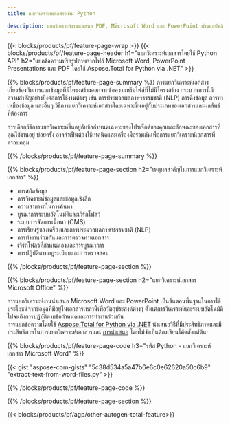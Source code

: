 ```yaml
---
title: แยกวิเคราะห์เอกสารผ่าน Python 

description: แยกวิเคราะห์งานนำเสนอ PDF, Microsoft Word และ PowerPoint ผ่านแอปพลิเคชัน Python ของคุณ แยกข้อความหรือรูปภาพได้อย่างง่ายดาย
---
```


{{< blocks/products/pf/feature-page-wrap >}}
{{< blocks/products/pf/feature-page-header h1="แยกวิเคราะห์เอกสารโดยใช้ Python API" h2="แยกข้อความหรือรูปภาพจากไฟล์ Microsoft Word, PowerPoint Presentations และ PDF โดยใช้ Aspose.Total for Python via .NET" >}}

{{% blocks/products/pf/feature-page-summary %}}
การแยกวิเคราะห์เอกสารเกี่ยวข้องกับการแยกข้อมูลที่มีโครงสร้างออกจากข้อความหรือไฟล์ที่ไม่มีโครงสร้าง กระบวนการนี้มีความสำคัญอย่างยิ่งต่อการใช้งานต่างๆ เช่น การประมวลผลภาษาธรรมชาติ (NLP) การดึงข้อมูล การทำเหมืองข้อมูล และอื่นๆ วิธีการแยกวิเคราะห์เอกสารโดยเฉพาะขึ้นอยู่กับประเภทของเอกสารและผลลัพธ์ที่ต้องการ <br />

การเลือกวิธีการแยกวิเคราะห์ขึ้นอยู่กับข้อกำหนดเฉพาะของโปรเจ็กต์ของคุณและลักษณะของเอกสารที่คุณใช้งานอยู่ บ่อยครั้ง อาจจำเป็นต้องใช้เทคนิคและเครื่องมือร่วมกันเพื่อการแยกวิเคราะห์เอกสารที่ครอบคลุม

{{% /blocks/products/pf/feature-page-summary  %}}

{{% blocks/products/pf/feature-page-section  h2="เหตุผลสำคัญในการแยกวิเคราะห์เอกสาร" %}}

- การสกัดข้อมูล
- การวิเคราะห์ข้อมูลและข้อมูลเชิงลึก
- ความสามารถในการค้นหา
- บูรณาการระบบอัตโนมัติและเวิร์กโฟลว์
- ระบบการจัดการเนื้อหา (CMS)
- การเรียนรู้ของเครื่องและการประมวลผลภาษาธรรมชาติ (NLP)
- การทำงานร่วมกันและการตรวจทานเอกสาร
- เวิร์กโฟลว์ที่กำหนดเองและการบูรณาการ
- การปฏิบัติตามกฎระเบียบและการตรวจสอบ

{{% /blocks/products/pf/feature-page-section %}}

{{% blocks/products/pf/feature-page-section  h2="แยกวิเคราะห์เอกสาร Microsoft Office" %}}

การแยกวิเคราะห์งานนำเสนอ Microsoft Word และ PowerPoint เป็นขั้นตอนพื้นฐานในการใช้ประโยชน์จากข้อมูลที่มีอยู่ในเอกสารเหล่านี้เพื่อวัตถุประสงค์ต่างๆ ตั้งแต่การวิเคราะห์และระบบอัตโนมัติไปจนถึงการปฏิบัติตามข้อกำหนดและการทำงานร่วมกัน<br />
การแยกข้อความโดยใช้ [Aspose.Total for Python via .NET](https://products.aspose.com/total/python-net/) นำเสนอวิธีที่มีประสิทธิภาพและมีประสิทธิภาพในการแยกวิเคราะห์เอกสารและ [การนำเสนอ](https://products.aspose.com/total/th/python-net/parse/powerpoint/) โดยไม่จำเป็นต้องเขียนโค้ดตั้งแต่ต้น:<br />

{{% blocks/products/pf/feature-page-code h3="รหัส Python - แยกวิเคราะห์เอกสาร Microsoft Word" %}}

{{< gist "aspose-com-gists" "5c38d534a5a47b6e6c0e62620a50c6b9" "extract-text-from-word-files.py" >}}

{{% /blocks/products/pf/feature-page-code  %}}

{{% /blocks/products/pf/feature-page-section %}}

{{< blocks/products/pf/agp/other-autogen-total-feature>}}